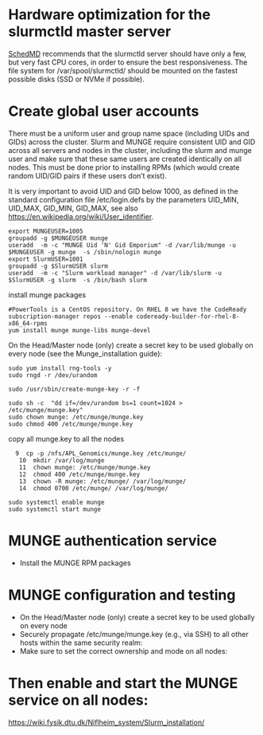# Hardware optimization for the slurmctld master server
[SchedMD](https://www.schedmd.com/) recommends that the slurmctld server should have only a few, but very fast CPU cores, in order to ensure the best responsiveness. The file system for /var/spool/slurmctld/ should be mounted on the fastest possible disks (SSD or NVMe if possible).
# Create global user accounts
There must be a uniform user and group name space (including UIDs and GIDs) across the cluster. Slurm and MUNGE require consistent UID and GID across all servers and nodes in the cluster, including the slurm and munge user and make sure that these same users are created identically on all nodes. This must be done prior to installing RPMs (which would create random UID/GID pairs if these users don’t exist).

It is very important to avoid UID and GID below 1000, as defined in the standard configuration file /etc/login.defs by the parameters UID_MIN, UID_MAX, GID_MIN, GID_MAX, see also https://en.wikipedia.org/wiki/User_identifier.

```
export MUNGEUSER=1005
groupadd -g $MUNGEUSER munge
useradd  -m -c "MUNGE Uid 'N' Gid Emporium" -d /var/lib/munge -u $MUNGEUSER -g munge  -s /sbin/nologin munge
export SlurmUSER=1001
groupadd -g $SlurmUSER slurm
useradd  -m -c "Slurm workload manager" -d /var/lib/slurm -u $SlurmUSER -g slurm  -s /bin/bash slurm
```

install munge packages
```
#PowerTools is a CentOS repository. On RHEL 8 we have the CodeReady
subscription-manager repos --enable codeready-builder-for-rhel-8-x86_64-rpms
yum install munge munge-libs munge-devel

```

On the Head/Master node (only) create a secret key to be used globally on every node (see the Munge_installation guide):
```
sudo yum install rng-tools -y
sudo rngd -r /dev/urandom
 
sudo /usr/sbin/create-munge-key -r -f
 
sudo sh -c  "dd if=/dev/urandom bs=1 count=1024 > /etc/munge/munge.key"
sudo chown munge: /etc/munge/munge.key
sudo chmod 400 /etc/munge/munge.key
```
copy all munge.key to all the nodes
```
  9  cp -p /nfs/APL_Genomics/munge.key /etc/munge/
   10  mkdir /var/log/munge
   11  chown munge: /etc/munge/munge.key
   12  chmod 400 /etc/munge/munge.key
   13  chown -R munge: /etc/munge/ /var/log/munge/
   14  chmod 0700 /etc/munge/ /var/log/munge/
```
```
sudo systemctl enable munge
sudo systemctl start munge
```
# MUNGE authentication service
* Install the MUNGE RPM packages 
# MUNGE configuration and testing
* On the Head/Master node (only) create a secret key to be used globally on every node
* Securely propagate /etc/munge/munge.key (e.g., via SSH) to all other hosts within the same security realm:
* Make sure to set the correct ownership and mode on all nodes:
# Then enable and start the MUNGE service on all nodes:



https://wiki.fysik.dtu.dk/Niflheim_system/Slurm_installation/
